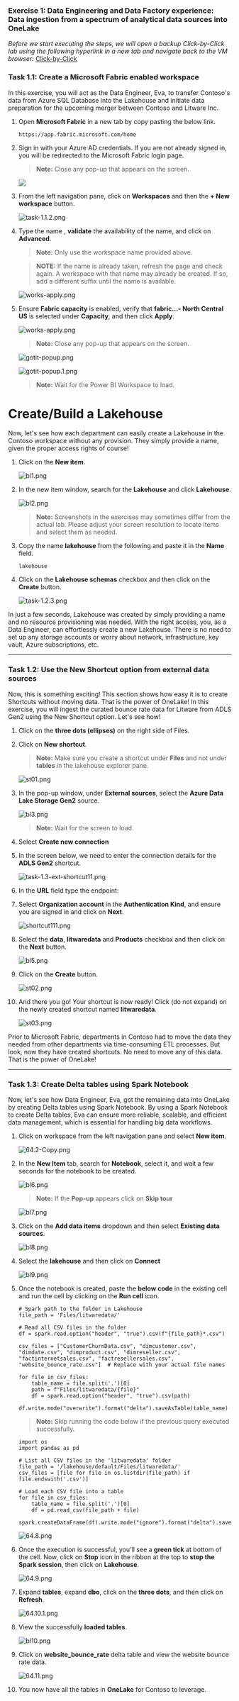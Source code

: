 
### Exercise 1: Data Engineering and Data Factory experience: Data ingestion from a spectrum of analytical data sources into OneLake

*Before we start executing the steps, we will open a backup Click-by-Click lab using the following hyperlink in a new tab and navigate back to the VM browser:* [Click-by-Click](https://regale.cloud/microsoft/play/3781/modern-analytics-with-microsoft-fabrikam-copilot-and-azure-databricks-dream-lab-#/0/0)

### Task 1.1: Create a Microsoft Fabric enabled workspace

In this exercise, you will act as the Data Engineer, Eva, to transfer Contoso's data from Azure SQL Database into the Lakehouse and initiate data preparation for the upcoming merger between Contoso and Litware Inc.

1. Open **Microsoft Fabric** in a new tab by copy pasting the below link.

    ```BASH
    https://app.fabric.microsoft.com/home
    ```

2. Sign in with your Azure AD credentials. If you are not already signed in, you will be redirected to the Microsoft Fabric login page.

   >**Note:** Close any pop-up that appears on the screen.

    ![](media/image%20(5).png)

3. From the left navigation pane, click on **Workspaces** and then the **+ New workspace** button.

	![task-1.1.2.png](media/task-1.1.2.png)

4. Type the name **<inject key= "WorkspaceName" enableCopy="true"/>**, **validate** the availability of the name, and click on **Advanced**.

   >**Note:** Only use the workspace name provided above.

   >**NOTE:** If the name **<inject key= "WorkspaceName" enableCopy="false"/>** is already taken, refresh the page and check again. A workspace with that name may already be created. If so, add a different suffix until the name is available.

    ![works-apply.png](media/workspace01.png)

5. Ensure **Fabric capacity** is enabled, verify that **fabric...- North Central US** is selected under **Capacity**, and then click **Apply**.

    ![works-apply.png](media/workspace02.png)

   >**Note:** Close any pop-up that appears on the screen.

   ![gotit-popup.png](media/gotit-popup.png)

   ![gotit-popup.1.png](media/gotit-popup.1.png)

   >**Note:** Wait for the Power BI Workspace to load.


# Create/Build a Lakehouse

Now, let's see how each department can easily create a Lakehouse in the Contoso workspace without any provision. They simply provide a name, given the proper access rights of course!

1. Click on the **New item**.

    ![bl1.png](media/bl1.png)

2. In the new item window, search for the **Lakehouse** and click **Lakehouse**.

    ![bl2.png](media/bl2.png)

    >**Note:** Screenshots in the exercises may sometimes differ from the actual lab. Please adjust your screen resolution to locate items and select them as needed.

3. Copy the name **lakehouse** from the following and paste it in the **Name** field.
    ```
    lakehouse
    ```
4. Click on the **Lakehouse schemas** checkbox and then click on the **Create** button.

    ![task-1.2.3.png](media/task-1.2.3.png)

In just a few seconds, Lakehouse was created by simply providing a name and no resource provisioning was needed. With the right access, you, as a Data Engineer, can effortlessly create a new Lakehouse. There is no need to set up any storage accounts or worry about network, infrastructure, key vault, Azure subscriptions, etc.

---

### Task 1.2: Use the New Shortcut option from external data sources

Now, this is something exciting! This section shows how easy it is to create Shortcuts without moving data. That is the power of OneLake! In this exercise, you will ingest the curated bounce rate data for Litware from ADLS Gen2 using the New Shortcut option. Let's see how!

1. Click on the **three dots (ellipses)** on the right side of Files.

2. Click on **New shortcut**.

    >**Note:** Make sure you create a shortcut under **Files** and not under **tables** in the lakehouse explorer pane.

    ![st01.png](media/st01.png)

3. In the pop-up window, under **External sources**, select the **Azure Data Lake Storage Gen2** source.

    ![bl3.png](media/task-1.3-ext-shortcut4.png)

    >**Note:** Wait for the screen to load.

4. Select **Create new connection**
5. In the screen below, we need to enter the connection details for the **ADLS Gen2** shortcut.

    ![task-1.3-ext-shortcut11.png](media/task-1.3-ext-shortcut-11u.png)

6. In the **URL** field type the endpoint: **<inject key= "storageEndpoint" enableCopy="true"/>**

7. Select **Organization account** in the **Authentication Kind**, and ensure you are signed in and click on **Next**.

    ![shortcut111.png](media/task-1.3-ext-shortcut-111u.png)

8.  Select the **data**, **litwaredata** and **Products** checkbox and then click on the **Next** button.

    ![bl5.png](media/bl5.png)

9. Click on the **Create** button.

    ![st02.png](media/st02.png)

10. And there you go! Your shortcut is now ready! Click (do not expand) on the newly created shortcut named **litwaredata**.

    ![st03.png](media/st03.png)

Prior to Microsoft Fabric, departments in Contoso had to move the data they needed from other departments via time-consuming ETL processes. But look, now they have created shortcuts. No need to move any of this data. That is the power of OneLake!

---

### Task 1.3: Create Delta tables using Spark Notebook

Now, let's see how Data Engineer, Eva, got the remaining data into OneLake by creating Delta tables using Spark Notebook. By using a Spark Notebook to create Delta tables, Eva can ensure more reliable, scalable, and efficient data management, which is essential for handling big data workflows.

1. Click on **<inject key="WorkspaceName" enableCopy="false"/>** workspace from the left navigation pane and select **New item**.

    ![64.2-Copy.png](media/64.2.png)

2. In the **New Item** tab, search for **Notebook**, select it, and wait a few seconds for the notebook to be created.

    ![bl6.png](media/bl6.png)

    >**Note:**  If the **Pop-up** appears click on **Skip tour**

    ![bl7.png](media/bl7.png)

3. Click on the **Add data items** dropdown and then select **Existing data sources**.

    ![bl8.png](media/bl8.png)

4. Select the **lakehouse** and then click on **Connect**

    ![bl9.png](media/bl9.png)

5. Once the notebook is created, paste the **below code** in the existing cell and run the cell by clicking on the **Run cell** icon.

    ```
    # Spark path to the folder in Lakehouse
    file_path = 'Files/litwaredata/'

    # Read all CSV files in the folder
    df = spark.read.option("header", "true").csv(f"{file_path}*.csv")

    csv_files = ["CustomerChurnData.csv", "dimcustomer.csv", "dimdate.csv", "dimproduct.csv", "dimreseller.csv", "factinternetsales.csv", "factresellersales.csv", "website_bounce_rate.csv"]  # Replace with your actual file names

    for file in csv_files:
        table_name = file.split('.')[0]
        path = f"Files/litwaredata/{file}"
        df = spark.read.option("header", "true").csv(path)
        df.write.mode("overwrite").format("delta").saveAsTable(table_name)
    ```
    >**Note:** Skip running the code below if the previous query executed successfully.

    ```
    import os
    import pandas as pd
 
    # List all CSV files in the 'litwaredata' folder
    file_path = '/lakehouse/default/Files/litwaredata/'
    csv_files = [file for file in os.listdir(file_path) if file.endswith('.csv')]
 
    # Load each CSV file into a table
    for file in csv_files:
        table_name = file.split('.')[0]
        df = pd.read_csv(file_path + file)
        spark.createDataFrame(df).write.mode("ignore").format("delta").saveAsTable(table_name)
    ```

    ![64.8.png](media/64.8.png)

6. Once the execution is successful, you'll see a **green tick** at bottom of the cell. Now, click on **Stop** icon in the ribbon at the top to **stop the Spark session**, then click on **Lakehouse**.

    ![64.9.png](media/64.9.png)

7. Expand **tables**, expand **dbo**, click on the **three dots**, and then click on **Refresh**. 

    ![64.10.1.png](media/64.10.1.png)

8. View the successfully **loaded tables**.

    ![bl10.png](media/bl10.png)

9. Click on **website_bounce_rate** delta table and view the website bounce rate data.

    ![64.11.png](media/64.11.png)

10. You now have all the tables in **OneLake** for Contoso to leverage.


